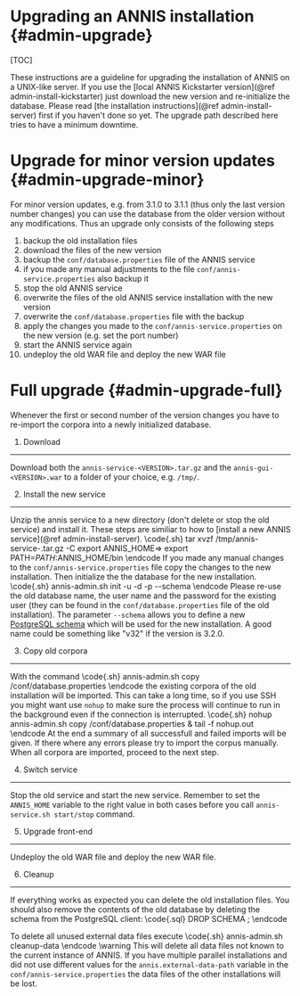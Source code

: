 Upgrading an ANNIS installation {#admin-upgrade}
==========

[TOC]



These instructions are a guideline for upgrading the installation of ANNIS on a UNIX-like server. 
If you use the [local ANNIS Kickstarter version](@ref admin-install-kickstarter) 
just download the new version and re-initialize the database.
Please read [the installation instructions](@ref admin-install-server) first if you
haven't done so yet.
The upgrade path described here tries to have a minimum downtime.

Upgrade for minor version updates {#admin-upgrade-minor}
===========

For minor version updates, e.g. from 3.1.0 to 3.1.1 (thus only
the last version number changes) you can use the database from the older version
without any modifications. Thus an upgrade only consists of the following steps

1. backup the old installation files
2. download the files of the new version
3. backup the `conf/database.properties` file of the ANNIS service
4. if you made any manual adjustments to the file `conf/annis-service.properties` also backup it 
5. stop the old ANNIS service
6. overwrite the files of the old ANNIS service installation with the new version
7. overwrite the `conf/database.properties` file with the backup
8. apply the changes you made to the `conf/annis-service.properties` on the new version (e.g. set the port number)
9. start the ANNIS service again
10. undeploy the old WAR file and deploy the new WAR file

Full upgrade {#admin-upgrade-full}
===========

Whenever the first or second number of the version changes you have to re-import
the corpora into a newly initialized database.

1. Download
-----------
Download both the `annis-service-<VERSION>.tar.gz` and the `annis-gui-<VERSION>.war`
to a folder of your choice, e.g. `/tmp/`.

2. Install the new service
--------------------------

Unzip the annis service to a new  directory (don't delete or stop the old service)
and install it. 
These steps are similiar to how to [install a new ANNIS service](@ref admin-install-server).
\code{.sh}
tar xvzf /tmp/annis-service-<VERSION>.tar.gz -C <new installation directory>
export ANNIS_HOME=<new installation directory>>
export PATH=$PATH:$ANNIS_HOME/bin
\endcode
If you made any manual changes to the `conf/annis-service.properties` file copy
the changes to the new installation.
Then initialize the the database for the new installation.
\code{.sh}
annis-admin.sh init -u <username> -d <dbname> -p <user password> --schema <new schema name>
\endcode
Please re-use the old database name, the user name and the password for the existing user (they can be found
in the `conf/database.properties` file of the old installation).
The parameter `--schema` allows you to define a new [PostgreSQL schema](http://www.postgresql.org/docs/9.1/static/ddl-schemas.html)
which will be used for the new installation. 
A good name could be something like "v32" if the version is 3.2.0.

3. Copy old corpora
-------------------
With the command
\code{.sh}
annis-admin.sh copy <old installation director>/conf/database.properties
\endcode
the existing corpora of the old installation will be imported. This
can take a long time, so if you use SSH you might want use `nohup` to make sure 
the process will continue to run in the background even if the connection is interrupted.
\code{.sh}
nohup annis-admin.sh copy <old installation director>/conf/database.properties &
tail -f nohup.out
\endcode
At the end a summary of all successfull and failed imports 
will be given. If there where any errors please try to import the corpus
manually. When all corpora are imported, proceed to the next step.

4. Switch service
-----------------

Stop the old service and start the
new service. Remember to set the `ANNIS_HOME` variable to the right value in
both cases before you call `annis-service.sh start/stop` command.

5. Upgrade front-end
--------------------

Undeploy the old WAR file and deploy the new WAR file.

6. Cleanup
----------

If everything works as expected you can delete the old installation files. You
should also remove the contents of the old database by deleting the schema from the
PostgreSQL client:
\code{.sql}
DROP SCHEMA <oldschema>;
\endcode

To delete all unused external data files execute
\code{.sh}
annis-admin.sh cleanup-data
\endcode
\warning This will delete all data files not known to the current instance of ANNIS.
If you have multiple parallel installations and did not use different values for
the `annis.external-data-path` variable in the `conf/annis-service.properties`
the data files of the other installations will be lost.
